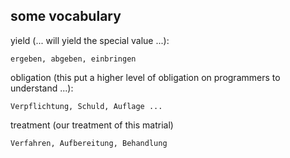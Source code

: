 
some vocabulary
---------------


yield (... will yield the special value ...):

	ergeben, abgeben, einbringen

obligation (this put a higher level of obligation on programmers to understand ...):

	Verpflichtung, Schuld, Auflage ...

treatment (our treatment of this matrial)

	Verfahren, Aufbereitung, Behandlung
